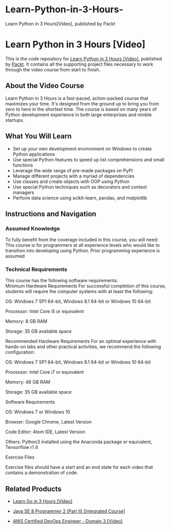 # Learn-Python-in-3-Hours-
Learn Python in 3 Hours[Video], published by Packt
# Learn Python in 3 Hours [Video]
This is the code repository for [Learn Python in 3 Hours [Video]](https://www.packtpub.com/application-development/learn-python-3-hours-video?utm_source=github&utm_medium=repository&utm_campaign=9781788995931), published by [Packt](https://www.packtpub.com/?utm_source=github). It contains all the supporting project files necessary to work through the video course from start to finish.
## About the Video Course
Learn Python in 3 Hours is a fast-paced, action-packed course that maximizes your time. It's designed from the ground up to bring you from zero to hero in the shortest time. The course is based on many years of Python development experience in both large enterprises and nimble startups.

<H2>What You Will Learn</H2>
<DIV class=book-info-will-learn-text>
<UL>
<LI>Set up your own development environment on Windows to create Python applications 
<LI>Use special Python features to speed up list comprehensions and small functions 
<LI>Leverage the wide range of pre-made packages on PyPI 
<LI>Manage different projects with a myriad of dependencies 
<LI>Use classes and create objects with OOP using Python 
<LI>Use special Python techniques such as decorators and context managers 
<LI>Perform data science using scikit-learn, pandas, and matplotlib </LI></UL></DIV>

## Instructions and Navigation
### Assumed Knowledge
To fully benefit from the coverage included in this course, you will need:<br/>
This course is for programmers at all experience levels who would like to transition into developing using Python. Prior programming experience is assumed	
### Technical Requirements
This course has the following software requirements:<br/>
Minimum Hardware Requirements
For successful completion of this course, students will require the computer systems with at least the following:


OS: Windows 7 SP1 64-bit, Windows 8.1 64-bit or Windows 10 64-bit



Processor: Intel Core i5 or equivalent



Memory: 8 GB RAM



Storage: 35 GB available space




Recommended Hardware Requirements
For an optimal experience with hands-on labs and other practical activities, we recommend the following configuration:


OS: Windows 7 SP1 64-bit, Windows 8.1 64-bit or Windows 10 64-bit



Processor: Intel Core i7 or equivalent



Memory: 48 GB RAM



Storage: 35 GB available space


Software Requirements

OS: Windows 7 or Windows 10



Browser: Google Chrome, Latest Version



Code Editor: Atom IDE, Latest Version



Others: Python3 installed using the Anaconda package or equivalent, Tensorflow r1.4 




Exercise Files

Exercise files should have a start and an end state for each video that contains a demonstration of code.

## Related Products
* [Learn Go in 3 Hours [Video]](https://www.packtpub.com/application-development/learn-go-3-hours-video?utm_source=github&utm_medium=repository&utm_campaign=9781788992053)

* [Java SE 8 Programmer 2 (Part II) [Integrated Course]](https://www.packtpub.com/application-development/java-se-8-programmer-2-part-ii-integrated-course?utm_source=github&utm_medium=repository&utm_campaign=9781788297530)

* [AWS Certified DevOps Engineer - Domain 3 [Video]](https://www.packtpub.com/virtualization-and-cloud/aws-certified-devops-engineer-domain-3-video-0?utm_source=github&utm_medium=repository&utm_campaign=9781789340396)


